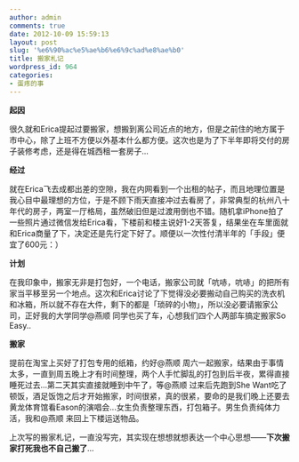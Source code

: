 ```yaml
---
author: admin
comments: true
date: 2012-10-09 15:59:13
layout: post
slug: '%e6%90%ac%e5%ae%b6%e6%9c%ad%e8%ae%b0'
title: 搬家札记
wordpress_id: 964
categories:
- 蛋疼的事
---
```


**起因**

很久就和Erica提起过要搬家，想搬到离公司近点的地方，但是之前住的地方属于市中心，除了上班不方便以外基本什么都方便。这次也是为了下半年即将交付的房子装修考虑，还是得在城西租一套房子...

**经过**

就在Erica飞去成都出差的空隙，我在内网看到一个出租的帖子，而且地理位置是我心目中最理想的方位，于是不顾下雨天直接冲过去看房了，非常典型的杭州八十年代的房子，两室一厅格局，虽然破旧但是过渡用倒也不错。随机拿iPhone拍了一些照片通过微信发给Erica看，下楼前和楼主说好1-2天答复，结果坐在车里面就和Erica商量了下，决定还是先行定下好了。顺便以一次性付清半年的「手段」便宜了600元：）

**计划**

在我印象中，搬家无非是打包好，一个电话，搬家公司就「吭哧，吭哧」的把所有家当平移至另一个地点。这次和Erica讨论了下觉得没必要搬动自己购买的洗衣机和冰箱，所以就不存在大件，剩下的都是「琐碎的小物」，所以没必要请搬家公司，正好我的大学同学@燕顺 同学也买了车，心想我们四个人两部车搞定搬家So Easy..

**搬家**

提前在淘宝上买好了打包专用的纸箱，约好@燕顺 周六一起搬家，结果由于事情太多，一直到周五晚上才有时间整理，两个人手忙脚乱的打包到后半夜，累得直接睡死过去...第二天其实直接就睡到中午了，等@燕顺 过来后先跑到She Want吃了顿饭，酒足饭饱之后才开始搬家，时间很紧，真的很紧，要命的是我们晚上还要去黄龙体育馆看Eason的演唱会...女生负责整理东西，打包箱子。男生负责纯体力活，我和@燕顺 来回上下楼运送物品。

上次写的搬家札记，一直没写完，其实现在想想就想表达一个中心思想——**下次搬家打死我也不自己搬了**...
